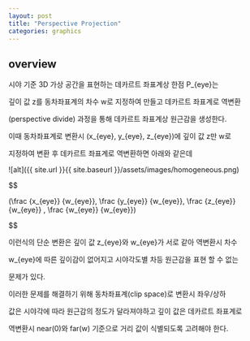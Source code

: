 ```yaml
---
layout: post
title: "Perspective Projection"
categories: graphics
---
```


## overview

시야 기준 3D 가상 공간을 표현하는 데카르트 좌표계상 한점 P_{eye}는 

깊이 값 z를 동차좌표계의 차수 w로 지정하여 만들고 데카르트 좌표계로 역변환 

(perspective divide) 과정을 통해 데카르트 좌표계상 원근감을 생성한다.

이때 동차좌표계로 변환시 (x_{eye}, y_{eye}, z_{eye})에 깊이 값 z만 w로 

지정하여 변환 후 데카르트 좌표계로 역변환하면 아래와 같은데


![alt]({{ site.url }}{{ site.baseurl }}/assets/images/homogeneous.png)

$$

(\frac {x_{eye}} {w_{eye}}, \frac {y_{eye}} {w_{eye}}, \frac {z_{eye}} {w_{eye}} , \frac {w_{eye}} {w_{eye}}) 

$$

이런식의 단순 변환은 깊이 값 z_{eye}와 w_{eye}가 서로 같아 역변환시 차수

w_{eye}에 따른 깊이감이 없어지고 시야각도별 차등 원근감을 표현 할 수 없는

문제가 있다.

이러한 문제를 해결하기 위해 동차좌표계(clip space)로 변환시 좌우/상하 

값은 시야각에 따라 원근감의 정도가 달라져야하고 깊이 값은 데카르트 좌표계로

역변환시 near(0)와 far(w) 기준으로 거리 값이 식별되도록 고려해야 한다.

